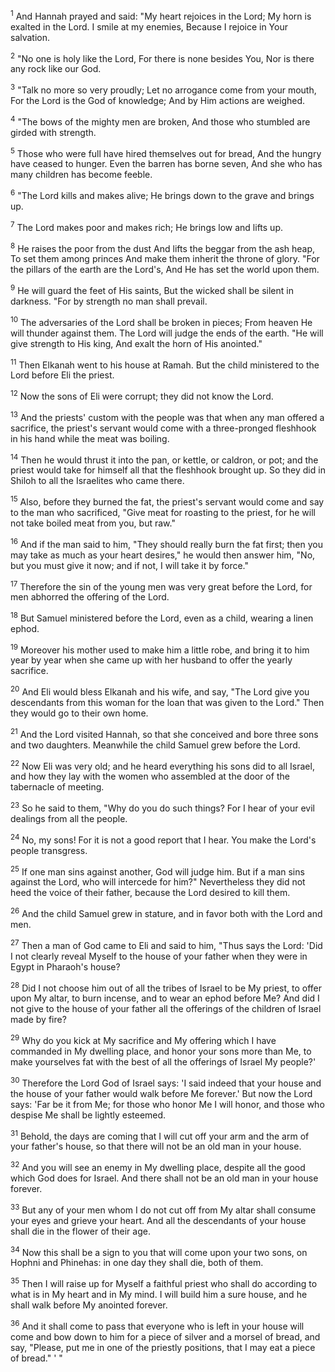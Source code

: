 <sup>1</sup> 
And Hannah prayed and said: "My heart rejoices in the Lord; My horn is exalted in the Lord. I smile at my enemies, Because I rejoice in Your salvation. 

<sup>2</sup> 
"No one is holy like the Lord, For there is none besides You, Nor is there any rock like our God. 

<sup>3</sup> 
"Talk no more so very proudly; Let no arrogance come from your mouth, For the Lord is the God of knowledge; And by Him actions are weighed. 

<sup>4</sup> 
"The bows of the mighty men are broken, And those who stumbled are girded with strength. 

<sup>5</sup> 
Those who were full have hired themselves out for bread, And the hungry have ceased to hunger. Even the barren has borne seven, And she who has many children has become feeble. 

<sup>6</sup> 
"The Lord kills and makes alive; He brings down to the grave and brings up. 

<sup>7</sup> 
The Lord makes poor and makes rich; He brings low and lifts up. 

<sup>8</sup> 
He raises the poor from the dust And lifts the beggar from the ash heap, To set them among princes And make them inherit the throne of glory. "For the pillars of the earth are the Lord's, And He has set the world upon them. 

<sup>9</sup> 
He will guard the feet of His saints, But the wicked shall be silent in darkness. "For by strength no man shall prevail. 

<sup>10</sup> 
The adversaries of the Lord shall be broken in pieces; From heaven He will thunder against them. The Lord will judge the ends of the earth. "He will give strength to His king, And exalt the horn of His anointed." 

<sup>11</sup> 
Then Elkanah went to his house at Ramah. But the child ministered to the Lord before Eli the priest.

<sup>12</sup> 
Now the sons of Eli were corrupt; they did not know the Lord. 

<sup>13</sup> 
And the priests' custom with the people was that when any man offered a sacrifice, the priest's servant would come with a three-pronged fleshhook in his hand while the meat was boiling. 

<sup>14</sup> 
Then he would thrust it into the pan, or kettle, or caldron, or pot; and the priest would take for himself all that the fleshhook brought up. So they did in Shiloh to all the Israelites who came there. 

<sup>15</sup> 
Also, before they burned the fat, the priest's servant would come and say to the man who sacrificed, "Give meat for roasting to the priest, for he will not take boiled meat from you, but raw." 

<sup>16</sup> 
And if the man said to him, "They should really burn the fat first; then you may take as much as your heart desires," he would then answer him, "No, but you must give it now; and if not, I will take it by force." 

<sup>17</sup> 
Therefore the sin of the young men was very great before the Lord, for men abhorred the offering of the Lord.

<sup>18</sup> 
But Samuel ministered before the Lord, even as a child, wearing a linen ephod. 

<sup>19</sup> 
Moreover his mother used to make him a little robe, and bring it to him year by year when she came up with her husband to offer the yearly sacrifice. 

<sup>20</sup> 
And Eli would bless Elkanah and his wife, and say, "The Lord give you descendants from this woman for the loan that was given to the Lord." Then they would go to their own home. 

<sup>21</sup> 
And the Lord visited Hannah, so that she conceived and bore three sons and two daughters. Meanwhile the child Samuel grew before the Lord.

<sup>22</sup> 
Now Eli was very old; and he heard everything his sons did to all Israel, and how they lay with the women who assembled at the door of the tabernacle of meeting. 

<sup>23</sup> 
So he said to them, "Why do you do such things? For I hear of your evil dealings from all the people. 

<sup>24</sup> 
No, my sons! For it is not a good report that I hear. You make the Lord's people transgress. 

<sup>25</sup> 
If one man sins against another, God will judge him. But if a man sins against the Lord, who will intercede for him?" Nevertheless they did not heed the voice of their father, because the Lord desired to kill them. 

<sup>26</sup> 
And the child Samuel grew in stature, and in favor both with the Lord and men. 

<sup>27</sup> 
Then a man of God came to Eli and said to him, "Thus says the Lord: 'Did I not clearly reveal Myself to the house of your father when they were in Egypt in Pharaoh's house? 

<sup>28</sup> 
Did I not choose him out of all the tribes of Israel to be My priest, to offer upon My altar, to burn incense, and to wear an ephod before Me? And did I not give to the house of your father all the offerings of the children of Israel made by fire? 

<sup>29</sup> 
Why do you kick at My sacrifice and My offering which I have commanded in My dwelling place, and honor your sons more than Me, to make yourselves fat with the best of all the offerings of Israel My people?' 

<sup>30</sup> 
Therefore the Lord God of Israel says: 'I said indeed that your house and the house of your father would walk before Me forever.' But now the Lord says: 'Far be it from Me; for those who honor Me I will honor, and those who despise Me shall be lightly esteemed. 

<sup>31</sup> 
Behold, the days are coming that I will cut off your arm and the arm of your father's house, so that there will not be an old man in your house. 

<sup>32</sup> 
And you will see an enemy in My dwelling place, despite all the good which God does for Israel. And there shall not be an old man in your house forever. 

<sup>33</sup> 
But any of your men whom I do not cut off from My altar shall consume your eyes and grieve your heart. And all the descendants of your house shall die in the flower of their age. 

<sup>34</sup> 
Now this shall be a sign to you that will come upon your two sons, on Hophni and Phinehas: in one day they shall die, both of them. 

<sup>35</sup> 
Then I will raise up for Myself a faithful priest who shall do according to what is in My heart and in My mind. I will build him a sure house, and he shall walk before My anointed forever. 

<sup>36</sup> 
And it shall come to pass that everyone who is left in your house will come and bow down to him for a piece of silver and a morsel of bread, and say, "Please, put me in one of the priestly positions, that I may eat a piece of bread." ' "